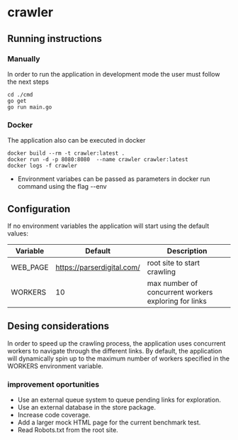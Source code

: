 # crawler

## Running instructions
### Manually
In order to run the application in development mode the user must follow the next steps
```
cd ./cmd
go get
go run main.go
```
### Docker
The application also can be executed in docker 
```
docker build --rm -t crawler:latest .
docker run -d -p 8080:8080  --name crawler crawler:latest
docker logs -f crawler 
```

* Environment variabes can be passed as parameters in docker run command using the flag --env

## Configuration
If no environment variables the application will start using the default values:

| Variable | Default | Description |
| --- | --- |--- |
WEB_PAGE | https://parserdigital.com/ | root site to start crawling
WORKERS| 10 | max number of concurrent workers exploring for links

## Desing considerations
In order to speed up the crawling process, the application uses concurrent workers to navigate through the different links. By default, the application will dynamically spin up to the maximum number of workers specified in the WORKERS environment variable.

### improvement oportunities
- Use an external queue system to queue pending links for exploration.
- Use an external database in the store package.
- Increase code coverage.
- Add a larger mock HTML page for the current benchmark test.
- Read Robots.txt from the root site.
